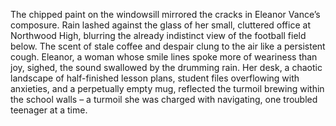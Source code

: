The chipped paint on the windowsill mirrored the cracks in Eleanor Vance’s composure.  Rain lashed against the glass of her small, cluttered office at Northwood High, blurring the already indistinct view of the football field below.  The scent of stale coffee and despair clung to the air like a persistent cough.  Eleanor, a woman whose smile lines spoke more of weariness than joy, sighed, the sound swallowed by the drumming rain.  Her desk, a chaotic landscape of half-finished lesson plans, student files overflowing with anxieties, and a perpetually empty mug, reflected the turmoil brewing within the school walls – a turmoil she was charged with navigating, one troubled teenager at a time.
